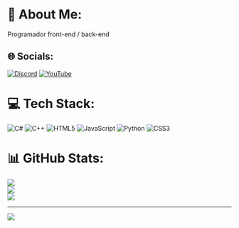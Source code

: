 # 💫 About Me:
Programador front-end / back-end


## 🌐 Socials:
[![Discord](https://img.shields.io/badge/Discord-%237289DA.svg?logo=discord&logoColor=white)](https://discord.gg/leozinnn666) [![YouTube](https://img.shields.io/badge/YouTube-%23FF0000.svg?logo=YouTube&logoColor=white)](https://youtube.com/@leozinnn666) 

# 💻 Tech Stack:
![C#](https://img.shields.io/badge/c%23-%23239120.svg?style=for-the-badge&logo=csharp&logoColor=white) ![C++](https://img.shields.io/badge/c++-%2300599C.svg?style=for-the-badge&logo=c%2B%2B&logoColor=white) ![HTML5](https://img.shields.io/badge/html5-%23E34F26.svg?style=for-the-badge&logo=html5&logoColor=white) ![JavaScript](https://img.shields.io/badge/javascript-%23323330.svg?style=for-the-badge&logo=javascript&logoColor=%23F7DF1E) ![Python](https://img.shields.io/badge/python-3670A0?style=for-the-badge&logo=python&logoColor=ffdd54) ![CSS3](https://img.shields.io/badge/css3-%231572B6.svg?style=for-the-badge&logo=css3&logoColor=white)
# 📊 GitHub Stats:
![](https://github-readme-stats.vercel.app/api?username=leozinnn&theme=dark&hide_border=false&include_all_commits=false&count_private=true)<br/>
![](https://github-readme-streak-stats.herokuapp.com/?user=leozinnn&theme=dark&hide_border=false)<br/>
![](https://github-readme-stats.vercel.app/api/top-langs/?username=leozinnn&theme=dark&hide_border=false&include_all_commits=false&count_private=true&layout=compact)

---
[![](https://visitcount.itsvg.in/api?id=leozinnn&icon=1&color=12)](https://visitcount.itsvg.in)

<!-- Proudly created with GPRM ( https://gprm.itsvg.in ) -->
